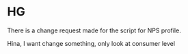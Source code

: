 # HG

There is a change request made for the script for NPS profile.


Hina, I want change something, only look at consumer level
